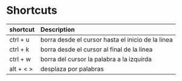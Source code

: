 # Shortcuts


| shortcut | Description
|:----------|:----------------------------------------------------
| ctrl + u      | borra desde el cursor hasta el inicio de la linea
| ctrl + k      | borra desde el cursor al final de la linea
| ctrl + w      | borra del cursor la palabra a la izquirda
| alt + < >     | desplaza por palabras 